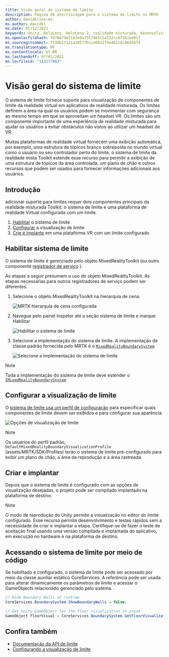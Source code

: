 ```yaml
---
title: Visão geral do sistema de limite
description: Página de aterrissagem para o sistema de limite no MRTK
author: davidkline-ms
ms.author: davidkl
ms.date: 01/12/2021
keywords: Unity, HoloLens, HoloLens 2, realidade misturada, desenvolvimento, MRTK, sistema de limites,
ms.openlocfilehash: fd70479e5183e9a7557de5c5a532cc87161be017
ms.sourcegitcommit: f338b1f121a10577bcce08a174e462cdc86d5874
ms.translationtype: MT
ms.contentlocale: pt-BR
ms.lasthandoff: 07/01/2021
ms.locfileid: "113177083"
---
```

# <a name="boundary-system-overview"></a>Visão geral do sistema de limite

O sistema de limite fornece suporte para visualização de componentes de limite da realidade virtual em aplicativos de realidade misturada. Os limites definem a área na qual os usuários podem se movimentar com segurança ao mesmo tempo em que se aproveitam um headset VR. Os limites são um componente importante de uma experiência de realidade misturada para ajudar os usuários a evitar obstáculos não vistos ao utilizar um headset de VR.

Muitas plataformas de realidade virtual fornecem uma exibição automática, por exemplo, uma estrutura de tópicos branco sobreposta no mundo virtual como o usuário ou seu controlador perto do limite. o sistema de limite da realidade mista Toolkit estende esse recurso para permitir a exibição de uma estrutura de tópicos da área controlada, um plano de chão e outros recursos que podem ser usados para fornecer informações adicionais aos usuários.

## <a name="getting-started"></a>Introdução

adicionar suporte para limites requer dois componentes principais da realidade misturada Toolkit: o sistema de limite e uma plataforma de realidade Virtual configurada com um limite.

1. [Habilitar](#enable-boundary-system) o sistema de limite
2. [Configurar](#configure-boundary-visualization) a visualização de limite
3. [Crie e implante](#build-and-deploy) em uma plataforma VR com um limite configurado

## <a name="enable-boundary-system"></a>Habilitar sistema de limite

O sistema de limite é gerenciado pelo objeto MixedRealityToolkit (ou outro componente [registrador de serviço](xref:Microsoft.MixedReality.Toolkit.IMixedRealityServiceRegistrar) ).

As etapas a seguir presumem o uso do objeto MixedRealityToolkit. As etapas necessárias para outros registradores de serviço podem ser diferentes.

1. Selecione o objeto MixedRealityToolkit na hierarquia de cena.

    ![MRTK hierarquia de cena configurada](../images/MRTK_ConfiguredHierarchy.png)

1. Navegue pelo painel Inspetor até a seção sistema de limite e marque Habilitar

    ![Habilitar o sistema de limite](../images/boundary/MRTKConfig_Boundary.png)

1. Selecione a implementação do sistema de limite. A implementação de classe padrão fornecida pelo MRTK é o [`MixedRealityBoundarySystem`](xref:Microsoft.MixedReality.Toolkit.Boundary.MixedRealityBoundarySystem)

    ![Selecione a implementação do sistema de limite](../images/boundary/BoundarySelectSystemType.png)

> [!NOTE]
> Toda a implementação do sistema de limite deve estender o [`IMixedRealityBoundarySystem`](xref:Microsoft.MixedReality.Toolkit.Boundary.IMixedRealityBoundarySystem)

## <a name="configure-boundary-visualization"></a>Configurar a visualização de limite

O [sistema de limite usa um perfil de configuração](configuring-boundary-visualization.md) para especificar quais componentes de limite devem ser exibidos e para configurar sua aparência.

![Opções de visualização de limite](../images/boundary/BoundaryVisualizationProfile.png)

> [!NOTE]
> Os usuários do perfil padrão, `DefaultMixedRealityBoundaryVisualizationProfile` (assets/MRTK/SDK/Profiles) terão o sistema de limite pré-configurado para exibir um plano de chão, a área de reprodução e a área rastreada.

## <a name="build-and-deploy"></a>Criar e implantar

Depois que o sistema de limite é configurado com as opções de visualização desejadas, o projeto pode ser compilado implantado na plataforma de destino.

> [!NOTE]
> O modo de reprodução do Unity permite a visualização no editor do limite configurado. Esse recurso permite desenvolvimento e testes rápidos sem a necessidade de criar e implantar a etapa. Certifique-se de fazer o teste de aceitação final usando uma versão compilada e implantada do aplicativo, em execução no hardware e na plataforma de destino.

## <a name="accessing-boundary-system-via-code"></a>Acessando o sistema de limite por meio de código

Se habilitado e configurado, o sistema de limite pode ser acessado por meio da classe auxiliar estático CoreServices. A referência pode ser usada para alterar dinamicamente os parâmetros de limite e acessar o GameObjects relacionado gerenciado pelo sistema.

```c#
// Hide Boundary Walls at runtime
CoreServices.BoundarySystem.ShowBoundaryWalls = false;

// Get Unity GameObject for the floor visualization in scene
GameObject floorVisual = CoreServices.BoundarySystem.GetFloorVisualization();
```

## <a name="see-also"></a>Confira também

- [Documentação da API de limite](xref:Microsoft.MixedReality.Toolkit.Boundary)
- [Configurando a visualização de limite](configuring-boundary-visualization.md)

